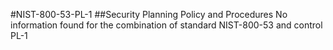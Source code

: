 #NIST-800-53-PL-1
##Security Planning Policy and Procedures
No information found for the combination of standard NIST-800-53 and control PL-1
